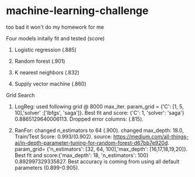 # machine-learning-challenge
too bad it won't do my homework for me


Four models initally fit and tested (score)

1. Logistic regression (.885)

2. Random forest (.901)

3. K nearest neighbors (.832)

4. Supply vector machine (.860)
    
Grid Search
1. LogReg: used following grid @ 8000 max_iter.
   param_grid = {'C': [1, 5, 10],'solver' :['lbfgs', 'saga']}.
   Best fit and score: {'C': 1, 'solver': 'saga'} 0.8865129640006113.
   Dropped error columns: (.815).

2. RanFor: changed n_estimators to 64 (.900).
   changed max_depth: 18.0, Train/Test Score: 0.993/(0.902).
   source: https://medium.com/all-things-ai/in-depth-parameter-tuning-for-random-forest-d67bb7e920d.
   param_grid= {'n_estimators': [32, 64, 100],'max_depth': [16,17,18,19,20]}.
   Best fit and score:{'max_depth': 18, 'n_estimators': 100} 0.892997329335827.
   Best accuracy is coming from using all default parameters (0.899-0.905).
    

